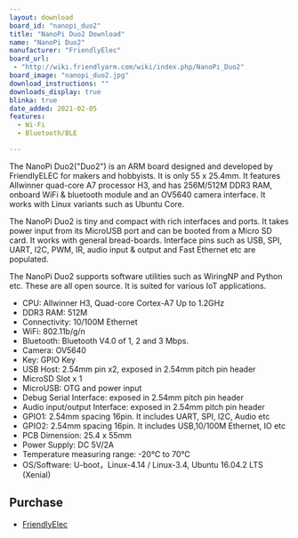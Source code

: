 ```yaml
---
layout: download
board_id: "nanopi_duo2"
title: "NanoPi Duo2 Download"
name: "NanoPi Duo2"
manufacturer: "FriendlyElec"
board_url:
 - "http://wiki.friendlyarm.com/wiki/index.php/NanoPi_Duo2"
board_image: "nanopi_duo2.jpg"
download_instructions: ""
downloads_display: true
blinka: true
date_added: 2021-02-05
features:
  - Wi-Fi
  - Bluetooth/BLE

---
```


The NanoPi Duo2("Duo2") is an ARM board designed and developed by FriendlyELEC for makers and hobbyists. It is only 55 x 25.4mm. It features Allwinner quad-core A7 processor H3, and has 256M/512M DDR3 RAM, onboard WiFi & bluetooth module and an OV5640 camera interface. It works with Linux variants such as Ubuntu Core.

The NanoPi Duo2 is tiny and compact with rich interfaces and ports. It takes power input from its MicroUSB port and can be booted from a Micro SD card. It works with general bread-boards. Interface pins such as USB, SPI, UART, I2C, PWM, IR, audio input & output and Fast Ethernet etc are populated.

The NanoPi Duo2 supports software utilities such as WiringNP and Python etc. These are all open source. It is suited for various IoT applications.

 - CPU: Allwinner H3, Quad-core Cortex-A7 Up to 1.2GHz
 - DDR3 RAM: 512M
 - Connectivity: 10/100M Ethernet
 - WiFi: 802.11b/g/n
 - Bluetooth: Bluetooth V4.0 of 1, 2 and 3 Mbps.
 - Camera: OV5640
 - Key: GPIO Key
 - USB Host: 2.54mm pin x2, exposed in 2.54mm pitch pin header
 - MicroSD Slot x 1
 - MicroUSB: OTG and power input
 - Debug Serial Interface: exposed in 2.54mm pitch pin header
 - Audio input/output Interface: exposed in 2.54mm pitch pin header
 - GPIO1: 2.54mm spacing 16pin. It includes UART, SPI, I2C, Audio etc
 - GPIO2: 2.54mm spacing 16pin. It includes USB,10/100M Ethernet, IO etc
 - PCB Dimension: 25.4 x 55mm
 - Power Supply: DC 5V/2A
 - Temperature measuring range: -20℃ to 70℃
 - OS/Software: U-boot，Linux-4.14 / Linux-3.4, Ubuntu 16.04.2 LTS (Xenial)

## Purchase
* [FriendlyElec](https://www.friendlyarm.com/index.php?route=product/product&product_id=244)
